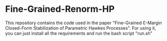 # Fine-Grained-Renorm-HP
This repository contains the code used in the paper "Fine-Grained Ɛ-Margin Closed-Form Stabilization of Parametric Hawkes Processes". For using it, you can just install all the requirements and run the bash script "run.sh"

